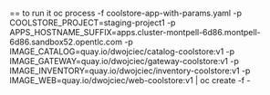 == to run it 
oc process -f coolstore-app-with-params.yaml -p COOLSTORE_PROJECT=staging-project1 -p APPS_HOSTNAME_SUFFIX=apps.cluster-montpell-6d86.montpell-6d86.sandbox52.opentlc.com -p IMAGE_CATALOG=quay.io/dwojciec/catalog-coolstore:v1 -p IMAGE_GATEWAY=quay.io/dwojciec/gateway-coolstore:v1 -p IMAGE_INVENTORY=quay.io/dwojciec/inventory-coolstore:v1 -p IMAGE_WEB=quay.io/dwojciec/web-coolstore:v1 | oc create  -f -

